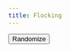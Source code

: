 ```yaml
---
title: Flocking
---
```


<script src="/assets/flocc.js"></script>

<canvas id="container"></canvas>
<button id="reset">Randomize</button>

<script>
var container = document.getElementById('container');
var flockSize = 250;
var space = new flocc.Environment();

var width = 600;
var height = 400;

function setup() {

    space.agents = [];

    for (var i = 0; i < flockSize; i++) {
        
        var agent = new flocc.Agent();
        
        agent.set('x', Math.random() * width);
        agent.set('y', Math.random() * height);
        agent.set('dir', 2 * Math.random() * Math.PI);
        agent.set('velocity', 1);

        agent.addRule(tick);

        space.addAgent(agent);
    }
}

function tick(agent) {

    var x = agent.get('x');
    var y = agent.get('y');
    
    x += agent.get('velocity') * Math.cos(agent.get('dir'));
    y += agent.get('velocity') * Math.sin(agent.get('dir'));

    while (x < 0) x += width;
    while (x >= width) x -= width;
    while (y < 0) y += height;
    while (y >= height) y -= height;

    agent.set('x', x);
    agent.set('y', y);

    // update direction
    var neighbors = space.getAgents().filter(function(neighbor) {
        var d = flocc.utils.distance(agent, neighbor);
        return d < 25 && d > 0;
    });

    if (neighbors.length === 0) return;

    var meanDir = neighbors.reduce(function(a, b) {
        return (a + b.get('dir')) % (2 * Math.PI);
    }, 0) / neighbors.length;

    if (meanDir > agent.get('dir')) agent.set('dir', agent.get('dir') + 0.01);
    if (meanDir < agent.get('dir')) agent.set('dir', agent.get('dir') - 0.01);
}

function render() {
    
    container.width = width;
    container.height = height;

    var context = container.getContext('2d');

    context.clearRect(0, 0, width, height);

    space.getAgents().forEach(function(agent, i) {
        context.beginPath();
        context.arc(agent.get('x'), agent.get('y'), 3, 0, 2 * Math.PI);
        context.closePath();
        context.fill();
    });

    space.tick();

    requestAnimationFrame(render);
}

setup();
render();

document.getElementById('reset').addEventListener('click', setup);
</script>